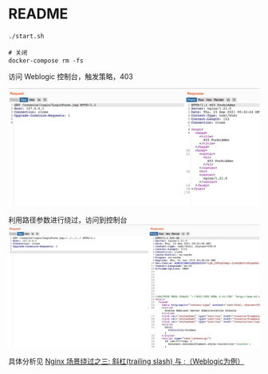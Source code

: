 # README

```
./start.sh

# 关闭
docker-compose rm -fs
```

访问 Weblogic 控制台，触发策略，403

![](static/1.jpg)

利用路径参数进行绕过，访问到控制台
![](static/2.jpg)

具体分析见 [Nginx 场景绕过之三: 斜杠(trailing slash) 与 ;（Weblogic为例）]()